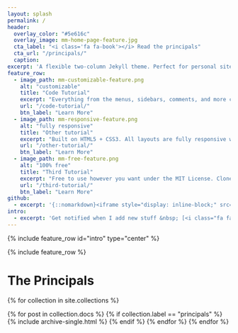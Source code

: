 ```yaml
---
layout: splash
permalink: /
header:
  overlay_color: "#5e616c"
  overlay_image: mm-home-page-feature.jpg
  cta_label: "<i class='fa fa-book'></i> Read the principals"
  cta_url: "/principals/"
  caption:
excerpt: 'A flexible two-column Jekyll theme. Perfect for personal sites, blogs, and portfolios hosted on GitHub or your own server.<br /> <small><a href="https://github.com/mmistakes/minimal-mistakes/releases/tag/3.4.4">Latest release v3.4.4</a></small><br /><br /> {::nomarkdown}<iframe style="display: inline-block;" src="https://ghbtns.com/github-btn.html?user=mmistakes&repo=minimal-mistakes&type=star&count=true&size=large" frameborder="0" scrolling="0" width="160px" height="30px"></iframe> <iframe style="display: inline-block;" src="https://ghbtns.com/github-btn.html?user=mmistakes&repo=minimal-mistakes&type=fork&count=true&size=large" frameborder="0" scrolling="0" width="158px" height="30px"></iframe>{:/nomarkdown}'
feature_row:
  - image_path: mm-customizable-feature.png
    alt: "customizable"
    title: "Code Tutorial"
    excerpt: "Everything from the menus, sidebars, comments, and more can be configured or set with YAML Front Matter."
    url: "/code-tutorial/"
    btn_label: "Learn More"
  - image_path: mm-responsive-feature.png
    alt: "fully responsive"
    title: "Other tutorial"
    excerpt: "Built on HTML5 + CSS3. All layouts are fully responsive with helpers to augment your content."
    url: "/other-tutorial/"
    btn_label: "Learn More"
  - image_path: mm-free-feature.png
    alt: "100% free"
    title: "Third Tutorial"
    excerpt: "Free to use however you want under the MIT License. Clone it, fork it, customize it, whatever!"
    url: "/third-tutorial/"
    btn_label: "Learn More"
github:
  - excerpt: '{::nomarkdown}<iframe style="display: inline-block;" src="https://ghbtns.com/github-btn.html?user=mmistakes&repo=minimal-mistakes&type=star&count=true&size=large" frameborder="0" scrolling="0" width="160px" height="30px"></iframe> <iframe style="display: inline-block;" src="https://ghbtns.com/github-btn.html?user=mmistakes&repo=minimal-mistakes&type=fork&count=true&size=large" frameborder="0" scrolling="0" width="158px" height="30px"></iframe>{:/nomarkdown}'
intro:
  - excerpt: 'Get notified when I add new stuff &nbsp; [<i class="fa fa-twitter"></i> @mmistakes](https://twitter.com/mmistakes){: .btn .btn--twitter}'
---
```


{% include feature_row id="intro" type="center" %}

{% include feature_row %}

<h1>The Principals</h1>
{% for collection in site.collections %}

  {% for post in collection.docs %}
    {% if collection.label == "principals" %}
      {% include archive-single.html %}
    {% endif %}
  {% endfor %}
{% endfor %}
